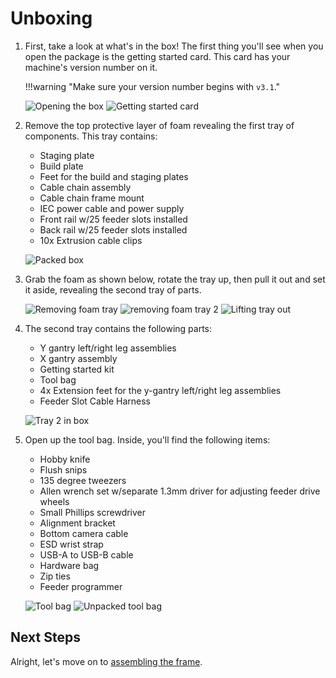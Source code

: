 # Unboxing

1. First, take a look at what's in the box! The first thing you'll see when you open the package is the getting started card. This card has your machine's version number on it.

    !!!warning "Make sure your version number begins with `v3.1`."

    ![Opening the box](images/opened-box.png)
    ![Getting started card](images/getting-started-card.png)

2. Remove the top protective layer of foam revealing the first tray of components. This tray contains:
    * Staging plate
    * Build plate
    * Feet for the build and staging plates
    * Cable chain assembly
    * Cable chain frame mount
    * IEC power cable and power supply
    * Front rail w/25 feeder slots installed
    * Back rail w/25 feeder slots installed
    * 10x Extrusion cable clips

     ![Packed box](images/first-tray-v3-1.png)

1. Grab the foam as shown below, rotate the tray up, then pull it out and set it aside, revealing the second tray of parts.

    ![Removing foam tray](images/first-tray-left-grip.png)
    ![removing foam tray 2](images/first-tray-right-grip.png)
    ![Lifting tray out](images/first-tray-removal.png)

2. The second tray contains the following parts:
    * Y gantry left/right leg assemblies
    * X gantry assembly
    * Getting started kit
    * Tool bag
    * 4x Extension feet for the y-gantry left/right leg assemblies
    * Feeder Slot Cable Harness

    ![Tray 2 in box](images/lower-tray-v3.1.png)

1. Open up the tool bag. Inside, you'll find the following items:
    * Hobby knife
    * Flush snips
    * 135 degree tweezers
    * Allen wrench set w/separate 1.3mm driver for adjusting feeder drive wheels
    * Small Phillips screwdriver
    * Alignment bracket
    * Bottom camera cable
    * ESD wrist strap
    * USB-A to USB-B cable
    * Hardware bag
    * Zip ties
    * Feeder programmer
  
    ![Tool bag](images/tool-bag.png)
    ![Unpacked tool bag](images/tool-bag-exploded.png)

## Next Steps

Alright, let's move on to [assembling the frame](../assembling-frame-3-1/index.md).
